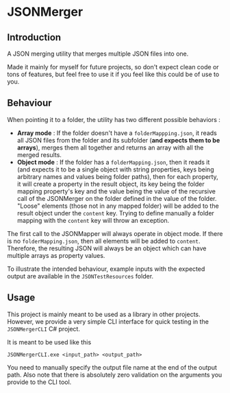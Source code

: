 # JSONMerger

## Introduction

A JSON merging utility that merges multiple JSON files into one.

Made it mainly for myself for future projects, so don't expect clean code or tons of features, but feel free to use it if you feel like this could be of use to you.

## Behaviour

When pointing it to a folder, the utility has two different possible behaviors : 

- **Array mode** : If the folder doesn't have a `folderMappping.json`, it reads all JSON files from the folder and its subfolder (**and expects them to be arrays**), merges them all together and returns an array with all the merged results.
- **Object mode** : If the folder has a `folderMapping.json`, then it reads it (and expects it to be a single object with string properties, keys being arbitrary names and values being folder paths), then for each property, it will create a property in the result object, its key being the folder mapping property's key and the value being the value of the recursive call of the JSONMerger on the folder defined in the value of the folder. "Loose" elements (those not in any mapped folder) will be added to the result object under the `content` key. Trying to define manually a folder mapping with the `content` key will throw an exception.

The first call to the JSONMapper will always operate in object mode. If there is no `folderMapping.json`, then all elements will be added to `content`. Therefore, the resulting JSON will always be an object which can have multiple arrays as property values.

To illustrate the intended behaviour, example inputs with the expected output are available in the `JSONTestResources` folder.

## Usage

This project is mainly meant to be used as a library in other projects. However, we provide a very simple CLI interface for quick testing in the `JSONMergerCLI` C# project.

It is meant to be used like this

```
JSONMergerCLI.exe <input_path> <output_path>
```
You need to manually specify the output file name at the end of the output path. Also note that there is absolutely zero validation on the arguments you provide to the CLI tool.